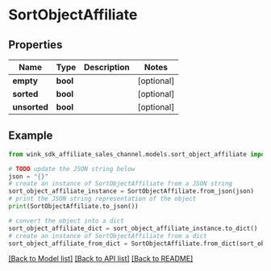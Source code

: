 # SortObjectAffiliate


## Properties

Name | Type | Description | Notes
------------ | ------------- | ------------- | -------------
**empty** | **bool** |  | [optional] 
**sorted** | **bool** |  | [optional] 
**unsorted** | **bool** |  | [optional] 

## Example

```python
from wink_sdk_affiliate_sales_channel.models.sort_object_affiliate import SortObjectAffiliate

# TODO update the JSON string below
json = "{}"
# create an instance of SortObjectAffiliate from a JSON string
sort_object_affiliate_instance = SortObjectAffiliate.from_json(json)
# print the JSON string representation of the object
print(SortObjectAffiliate.to_json())

# convert the object into a dict
sort_object_affiliate_dict = sort_object_affiliate_instance.to_dict()
# create an instance of SortObjectAffiliate from a dict
sort_object_affiliate_from_dict = SortObjectAffiliate.from_dict(sort_object_affiliate_dict)
```
[[Back to Model list]](../README.md#documentation-for-models) [[Back to API list]](../README.md#documentation-for-api-endpoints) [[Back to README]](../README.md)


